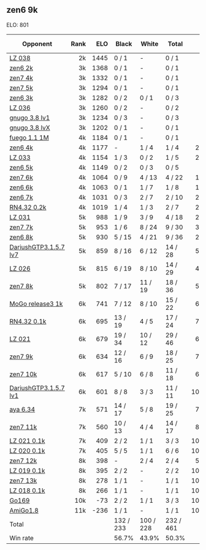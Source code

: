 ## zen6 9k ##

ELO: 801

Opponent | Rank | ELO | Black | White | Total | Win rate
---------|-----:|----:|-------|-------|-------|-------:
[LZ 038](LZ%20038.md) | 2k | 1445 | 0 / 1 | - | 0 / 1 | 0.0%
[zen6 2k](zen6%202k.md) | 3k | 1368 | 0 / 1 | - | 0 / 1 | 0.0%
[zen7 4k](zen7%204k.md) | 3k | 1332 | 0 / 1 | - | 0 / 1 | 0.0%
[zen7 5k](zen7%205k.md) | 3k | 1294 | 0 / 1 | - | 0 / 1 | 0.0%
[zen6 3k](zen6%203k.md) | 3k | 1282 | 0 / 2 | 0 / 1 | 0 / 3 | 0.0%
[LZ 036](LZ%20036.md) | 3k | 1260 | 0 / 2 | - | 0 / 2 | 0.0%
[gnugo 3.8 lv1](gnugo%203.8%20lv1.md) | 3k | 1234 | 0 / 3 | - | 0 / 3 | 0.0%
[gnugo 3.8 lvX](gnugo%203.8%20lvX.md) | 3k | 1202 | 0 / 1 | - | 0 / 1 | 0.0%
[fuego 1.1 1M](fuego%201.1%201M.md) | 4k | 1184 | 0 / 1 | - | 0 / 1 | 0.0%
[zen6 4k](zen6%204k.md) | 4k | 1177 | - | 1 / 4 | 1 / 4 | 25.0%
[LZ 033](LZ%20033.md) | 4k | 1154 | 1 / 3 | 0 / 2 | 1 / 5 | 20.0%
[zen6 5k](zen6%205k.md) | 4k | 1149 | 0 / 2 | 0 / 3 | 0 / 5 | 0.0%
[zen7 6k](zen7%206k.md) | 4k | 1064 | 0 / 9 | 4 / 13 | 4 / 22 | 18.2%
[zen6 6k](zen6%206k.md) | 4k | 1063 | 0 / 1 | 1 / 7 | 1 / 8 | 12.5%
[zen6 7k](zen6%207k.md) | 4k | 1031 | 0 / 3 | 2 / 7 | 2 / 10 | 20.0%
[RN4.32 0.2k](RN4.32%200.2k.md) | 4k | 1019 | 1 / 4 | 1 / 3 | 2 / 7 | 28.6%
[LZ 031](LZ%20031.md) | 5k | 988 | 1 / 9 | 3 / 9 | 4 / 18 | 22.2%
[zen7 7k](zen7%207k.md) | 5k | 953 | 1 / 6 | 8 / 24 | 9 / 30 | 30.0%
[zen6 8k](zen6%208k.md) | 5k | 930 | 5 / 15 | 4 / 21 | 9 / 36 | 25.0%
[DariushGTP3.1.5.7 lv7](DariushGTP3.1.5.7%20lv7.md) | 5k | 859 | 8 / 16 | 6 / 12 | 14 / 28 | 50.0%
[LZ 026](LZ%20026.md) | 5k | 815 | 6 / 19 | 8 / 10 | 14 / 29 | 48.3%
[zen7 8k](zen7%208k.md) | 5k | 802 | 7 / 17 | 11 / 19 | 18 / 36 | 50.0%
[MoGo release3 1k](MoGo%20release3%201k.md) | 6k | 741 | 7 / 12 | 8 / 10 | 15 / 22 | 68.2%
[RN4.32 0.1k](RN4.32%200.1k.md) | 6k | 695 | 13 / 19 | 4 / 5 | 17 / 24 | 70.8%
[LZ 021](LZ%20021.md) | 6k | 679 | 19 / 34 | 10 / 12 | 29 / 46 | 63.0%
[zen7 9k](zen7%209k.md) | 6k | 634 | 12 / 16 | 6 / 9 | 18 / 25 | 72.0%
[zen7 10k](zen7%2010k.md) | 6k | 617 | 5 / 10 | 6 / 8 | 11 / 18 | 61.1%
[DariushGTP3.1.5.7 lv1](DariushGTP3.1.5.7%20lv1.md) | 6k | 601 | 8 / 8 | 3 / 3 | 11 / 11 | 100.0%
[aya 6.34](aya%206.34.md) | 7k | 571 | 14 / 17 | 5 / 8 | 19 / 25 | 76.0%
[zen7 11k](zen7%2011k.md) | 7k | 560 | 10 / 13 | 4 / 4 | 14 / 17 | 82.4%
[LZ 021 0.1k](LZ%20021%200.1k.md) | 7k | 409 | 2 / 2 | 1 / 1 | 3 / 3 | 100.0%
[LZ 020 0.1k](LZ%20020%200.1k.md) | 7k | 405 | 5 / 5 | 1 / 1 | 6 / 6 | 100.0%
[zen7 12k](zen7%2012k.md) | 8k | 398 | - | 2 / 4 | 2 / 4 | 50.0%
[LZ 019 0.1k](LZ%20019%200.1k.md) | 8k | 395 | 2 / 2 | - | 2 / 2 | 100.0%
[zen7 13k](zen7%2013k.md) | 8k | 278 | 1 / 1 | - | 1 / 1 | 100.0%
[LZ 018 0.1k](LZ%20018%200.1k.md) | 8k | 266 | 1 / 1 | - | 1 / 1 | 100.0%
[Go169](Go169.md) | 10k | -73 | 2 / 2 | 1 / 1 | 3 / 3 | 100.0%
[AmiGo1.8](AmiGo1.8.md) | 11k | -236 | 1 / 1 | - | 1 / 1 | 100.0%
Total | | | 132 / 233 | 100 / 228 | 232 / 461 | 
Win rate| | | 56.7% | 43.9% | 50.3% | 
